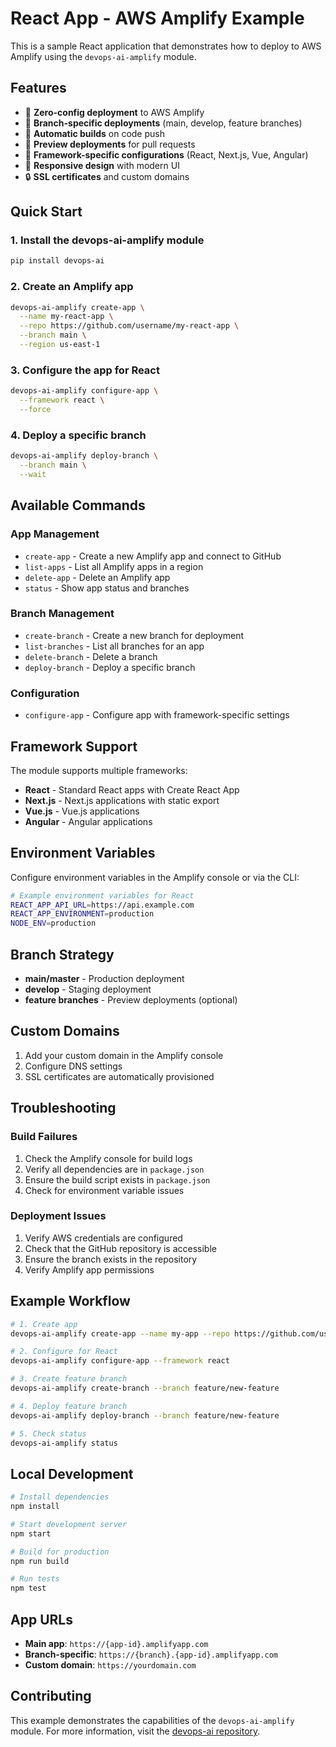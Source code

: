 # React App - AWS Amplify Example

This is a sample React application that demonstrates how to deploy to AWS Amplify using the `devops-ai-amplify` module.

## Features

- 🚀 **Zero-config deployment** to AWS Amplify
- 🌿 **Branch-specific deployments** (main, develop, feature branches)
- 🔄 **Automatic builds** on code push
- 🎯 **Preview deployments** for pull requests
- 🔧 **Framework-specific configurations** (React, Next.js, Vue, Angular)
- 📱 **Responsive design** with modern UI
- 🔒 **SSL certificates** and custom domains

## Quick Start

### 1. Install the devops-ai-amplify module

```bash
pip install devops-ai
```

### 2. Create an Amplify app

```bash
devops-ai-amplify create-app \
  --name my-react-app \
  --repo https://github.com/username/my-react-app \
  --branch main \
  --region us-east-1
```

### 3. Configure the app for React

```bash
devops-ai-amplify configure-app \
  --framework react \
  --force
```

### 4. Deploy a specific branch

```bash
devops-ai-amplify deploy-branch \
  --branch main \
  --wait
```

## Available Commands

### App Management

- `create-app` - Create a new Amplify app and connect to GitHub
- `list-apps` - List all Amplify apps in a region
- `delete-app` - Delete an Amplify app
- `status` - Show app status and branches

### Branch Management

- `create-branch` - Create a new branch for deployment
- `list-branches` - List all branches for an app
- `delete-branch` - Delete a branch
- `deploy-branch` - Deploy a specific branch

### Configuration

- `configure-app` - Configure app with framework-specific settings

## Framework Support

The module supports multiple frameworks:

- **React** - Standard React apps with Create React App
- **Next.js** - Next.js applications with static export
- **Vue.js** - Vue.js applications
- **Angular** - Angular applications

## Environment Variables

Configure environment variables in the Amplify console or via the CLI:

```bash
# Example environment variables for React
REACT_APP_API_URL=https://api.example.com
REACT_APP_ENVIRONMENT=production
NODE_ENV=production
```

## Branch Strategy

- **main/master** - Production deployment
- **develop** - Staging deployment
- **feature branches** - Preview deployments (optional)

## Custom Domains

1. Add your custom domain in the Amplify console
2. Configure DNS settings
3. SSL certificates are automatically provisioned

## Troubleshooting

### Build Failures

1. Check the Amplify console for build logs
2. Verify all dependencies are in `package.json`
3. Ensure the build script exists in `package.json`
4. Check for environment variable issues

### Deployment Issues

1. Verify AWS credentials are configured
2. Check that the GitHub repository is accessible
3. Ensure the branch exists in the repository
4. Verify Amplify app permissions

## Example Workflow

```bash
# 1. Create app
devops-ai-amplify create-app --name my-app --repo https://github.com/user/repo

# 2. Configure for React
devops-ai-amplify configure-app --framework react

# 3. Create feature branch
devops-ai-amplify create-branch --branch feature/new-feature

# 4. Deploy feature branch
devops-ai-amplify deploy-branch --branch feature/new-feature

# 5. Check status
devops-ai-amplify status
```

## Local Development

```bash
# Install dependencies
npm install

# Start development server
npm start

# Build for production
npm run build

# Run tests
npm test
```

## App URLs

- **Main app**: `https://{app-id}.amplifyapp.com`
- **Branch-specific**: `https://{branch}.{app-id}.amplifyapp.com`
- **Custom domain**: `https://yourdomain.com`

## Contributing

This example demonstrates the capabilities of the `devops-ai-amplify` module. For more information, visit the [devops-ai repository](https://github.com/cosmicfusionlabs/devops-ai). 